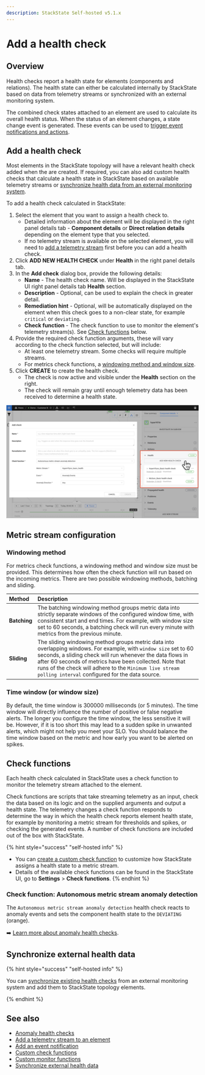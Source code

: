 ```yaml
---
description: StackState Self-hosted v5.1.x 
---
```


# Add a health check

## Overview

Health checks report a health state for elements \(components and relations\). The health state can either be calculated internally by StackState based on data from telemetry streams or synchronized with an external monitoring system.

The combined check states attached to an element are used to calculate its overall health status. When the status of an element changes, a state change event is generated. These events can be used to [trigger event notifications and actions](../events/event-notifications.md).

## Add a health check

Most elements in the StackState topology will have a relevant health check added when the are created. If required, you can also add custom health checks that calculate a health state in StackState based on available telemetry streams or [synchronize health data from an external monitoring system](add-a-health-check.md#synchronize-external-health-data).

To add a health check calculated in StackState:

1. Select the element that you want to assign a health check to.
   * Detailed information about the element will be displayed in the right panel details tab - **Component details** or **Direct relation details** depending on the element type that you selected.
   * If no telemetry stream is available on the selected element, you will need to [add a telemetry stream](../metrics/add-telemetry-to-element.md) first before you can add a health check.
2. Click **ADD NEW HEALTH CHECK** under **Health** in the right panel details tab.
3. In the **Add check** dialog box, provide the following details:
   * **Name** - The health check name. Will be displayed in the StackState UI right panel details tab **Health** section.
   * **Description** - Optional, can be used to explain the check in greater detail.
   * **Remediation hint** - Optional, will be automatically displayed on the element when this check goes to a non-clear state, for example `critical` or `deviating`.
   * **Check function** - The check function to use to monitor the element's telemetry stream\(s\). See [Check functions](add-a-health-check.md#check-functions) below.
4. Provide the required check function arguments, these will vary according to the check function selected, but will include:
   * At least one telemetry stream. Some checks will require multiple streams.
   * For metrics check functions, a [windowing method and window size](#metric-stream-configuration).
5. Click **CREATE** to create the health check.
   * The check is now active and visible under the **Health** section on the right.
   * The check will remain gray until enough telemetry data has been received to determine a health state.

![Add a health check to an element](../../.gitbook/assets/v51_add_health_check.png)

## Metric stream configuration

### Windowing method

For metrics check functions, a windowing method and window size must be provided. This determines how often the check function will run based on the incoming metrics. There are two possible windowing methods, batching and sliding.

| Method | Description |
| :--- | :--- |
| **Batching** | The batching windowing method groups metric data into strictly separate windows of the configured window time, with consistent start and end times. For example, with window size set to 60 seconds, a batching check will run every minute with metrics from the previous minute. |
| **Sliding** | The sliding windowing method groups metric data into overlapping windows. For example, with `window size` set to 60 seconds, a sliding check will run whenever the data flows in after 60 seconds of metrics have been collected. Note that runs of the check will adhere to the `Minimum live stream polling interval` configured for the data source. |

### Time window (or window size)

By default, the time window is 300000 milliseconds (or 5 minutes). The time window will directly influence the number of positive or false negative alerts. The longer you configure the time window, the less sensitive it will be. However, if it is too short this may lead to a sudden spike in unwanted alerts, which might not help you meet your SLO. You should balance the time window based on the metric and how early you want to be alerted on spikes.

## Check functions

Each health check calculated in StackState uses a check function to monitor the telemetry stream attached to the element.

Check functions are scripts that take streaming telemetry as an input, check the data based on its logic and on the supplied arguments and output a health state. The telemetry changes a check function responds to determine the way in which the health check reports element health state, for example by monitoring a metric stream for thresholds and spikes, or checking the generated events. A number of check functions are included out of the box with StackState.

{% hint style="success" "self-hosted info" %}

* You can [create a custom check function](../../develop/developer-guides/custom-functions/check-functions.md) to customize how StackState assigns a health state to a metric stream.
* Details of the available check functions can be found in the StackState UI, go to **Settings** &gt; **Check functions**.
{% endhint %}

### Check function: Autonomous metric stream anomaly detection

The `Autonomous metric stream anomaly detection` health check reacts to anomaly events and sets the component health state to the `DEVIATING` \(orange\).

➡️ [Learn more about anomaly health checks](anomaly-health-checks.md).

## Synchronize external health data

{% hint style="success" "self-hosted info" %}

You can [synchronize existing health checks](../../configure/health/health-synchronization.md) from an external monitoring system and add them to StackState topology elements.

{% endhint %}

## See also

* [Anomaly health checks](anomaly-health-checks.md)
* [Add a telemetry stream to an element](../metrics/add-telemetry-to-element.md)
* [Add an event notification](/use/events/manage-event-handlers.md#add-event-handler)
* [Custom check functions](../../develop/developer-guides/custom-functions/check-functions.md "StackState Self-Hosted only")
* [Custom monitor functions](../../develop/developer-guides/custom-functions/monitor-functions.md "StackState Self-Hosted only")
* [Synchronize external health data](../../configure/health/health-synchronization.md "StackState Self-Hosted only")

